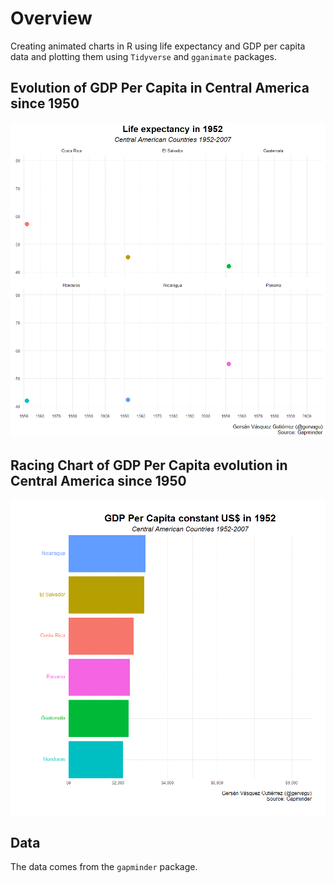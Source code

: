 # Overview

Creating animated charts in R using life expectancy and GDP per capita data and plotting them using `Tidyverse` and `gganimate` packages.




## Evolution of GDP Per Capita in Central America since 1950


![](Plot/lifeexpectancyCA.gif)



## Racing Chart of GDP Per Capita evolution in Central America since 1950


![](Plot/gdpca.gif)

## Data

The data comes from the `gapminder` package. 
